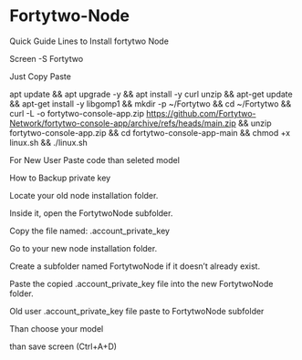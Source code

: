 # Fortytwo-Node
Quick Guide Lines to Install fortytwo Node


Screen -S Fortytwo

Just Copy Paste


apt update && apt upgrade -y && apt install -y curl unzip && apt-get update && apt-get install -y libgomp1 && mkdir -p ~/Fortytwo && cd ~/Fortytwo && curl -L -o fortytwo-console-app.zip https://github.com/Fortytwo-Network/fortytwo-console-app/archive/refs/heads/main.zip && unzip fortytwo-console-app.zip && cd fortytwo-console-app-main && chmod +x linux.sh && ./linux.sh


For New User Paste code than seleted model


How to Backup private key



Locate your old node installation folder.

Inside it, open the FortytwoNode subfolder.

Copy the file named: .account_private_key

Go to your new node installation folder.

Create a subfolder named FortytwoNode if it doesn’t already exist.

Paste the copied .account_private_key file into the new FortytwoNode folder.









Old user .account_private_key file paste to FortytwoNode subfolder



Than choose your model 


than save screen (Ctrl+A+D)
